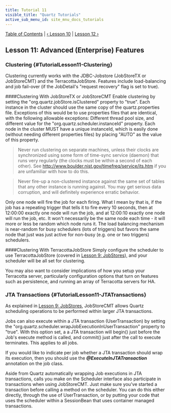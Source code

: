 ```yaml
---
title: Tutorial 11
visible_title: "Quartz Tutorials"
active_sub_menu_id: site_mnu_docs_tutorials
---
```

<div class="secNavPanel">
          <a href="./" title="Go to Tutorial Table of Contents">Table of Contents</a> |
          <a href="/documentation/quartz-2.1.7/tutorials/tutorial-lesson-10.html" title="Go to Lesson 10">&lsaquo;&nbsp;Lesson 10</a> |
          <a href="/documentation/quartz-2.1.7/tutorials/tutorial-lesson-12.html" title="Go to Lesson 12">Lesson 12&nbsp;&rsaquo;</a>
</div>

## Lesson 11: Advanced (Enterprise) Features

### Clustering {#TutorialLesson11-Clustering}

Clustering currently works with the JDBC-Jobstore (JobStoreTX or JobStoreCMT) and the TerracottaJobStore.
Features include load-balancing and job fail-over (if the JobDetail's "request recovery" flag is set to true).

####Clustering With JobStoreTX or JobStoreCMT
Enable clustering by setting the "org.quartz.jobStore.isClustered" property to "true". Each instance in the
cluster should use the same copy of the quartz.properties file. Exceptions of this would be to use properties files that
are identical, with the following allowable exceptions: Different thread pool size, and different value for the
"org.quartz.scheduler.instanceId" property. Each node in the cluster MUST have a unique instanceId, which is easily done
(without needing different properties files) by placing "AUTO" as the value of this property.
<blockquote>
        Never run clustering on separate machines, unless their clocks are synchronized using some form of
        time-sync service (daemon) that runs very regularly (the clocks must be within a second of each other). See <a
            href="http://www.boulder.nist.gov/timefreq/service/its.htm" target="external">http://www.boulder.nist.gov/timefreq/service/its.htm</a>
        if you are unfamiliar with how to do this.
</blockquote>
<blockquote>
        Never fire-up a non-clustered instance against the same set of tables that any other instance is running
        against. You may get serious data corruption, and will definitely experience erratic behavior.
</blockquote>

Only one node will fire the job for each firing.   What I mean by that is, if the job has a repeating trigger that
tells it to fire every 10 seconds, then at 12:00:00 exactly one node will run the job, and at 12:00:10 exactly one
node will run the job, etc.    It won't necessarily be the same node each time - it will more or less be random which
node runs it.  The load balancing mechanism is near-random for busy schedulers (lots of triggers) but favors the
same node that just was just active for non-busy (e.g. one or two triggers) schedulers.

####Clustering With TerracottaJobStore
Simply configure the scheduler to use TerracottaJobStore (covered in
<a href="/documentation/quartz-2.1.7/tutorials/tutorial-lesson-09.html" title="Tutorial Lesson 9">Lesson 9: JobStores</a>), and your scheduler will be all
set for clustering.

You may also want to consider implications of how you setup your Terracotta server, particularly configuration
options that turn on features such as persistence, and running an array of Terracotta
servers for HA.


### JTA Transactions {#TutorialLesson11-JTATransactions}

As explained in <a href="/documentation/quartz-2.1.7/tutorials/tutorial-lesson-09.html" title="Tutorial Lesson 9">Lesson 9: JobStores</a>, JobStoreCMT
allows Quartz scheduling operations to be performed within larger JTA transactions.

Jobs can also execute within a JTA transaction (UserTransaction) by setting the
"org.quartz.scheduler.wrapJobExecutionInUserTransaction" property to "true". With this option set, a a JTA transaction
will begin() just before the Job's execute method is called, and commit() just after the call to execute terminates. This
applies to all jobs.

If you would like to indicate per job whether a JTA transaction should wrap its execution, then you should use the
***@ExecuteInJTATransaction*** annotation on the job class.

Aside from Quartz automatically wrapping Job executions in JTA transactions, calls you make on the Scheduler
interface also participate in transactions when using JobStoreCMT. Just make sure you've started a transaction before
calling a method on the scheduler. You can do this either directly, through the use of UserTransaction, or by putting
your code that uses the scheduler within a SessionBean that uses container managed transactions.
